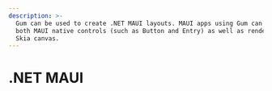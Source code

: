 ```yaml
---
description: >-
  Gum can be used to create .NET MAUI layouts. MAUI apps using Gum can create
  both MAUI native controls (such as Button and Entry) as well as rendering in a
  Skia canvas.
---
```


# .NET MAUI

